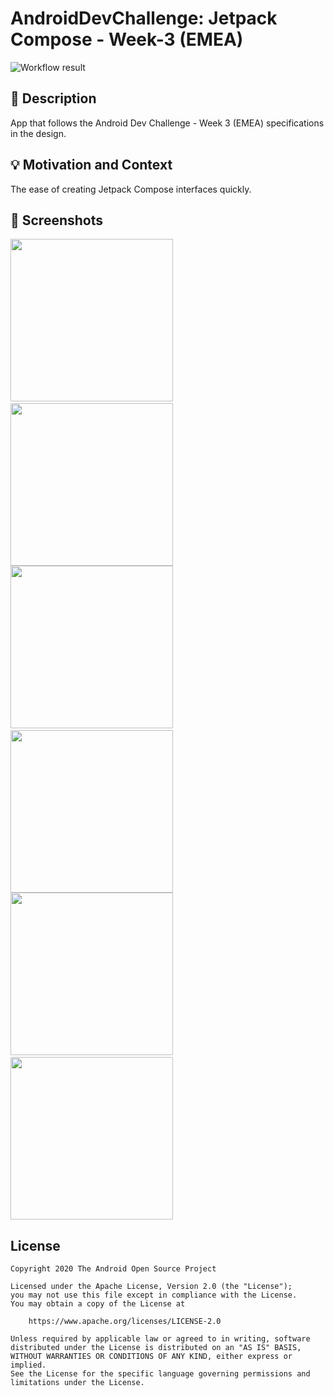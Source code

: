 # AndroidDevChallenge: Jetpack Compose - Week-3 (EMEA)

<!--- Replace <OWNER> with your Github Username and <REPOSITORY> with the name of your repository. -->
<!--- You can find both of these in the url bar when you open your repository in github. -->
![Workflow result](https://github.com/DavidMendozaMartinez/AndroidDevChallenge-Jetpack-Compose-Week-3/workflows/Check/badge.svg)

## :scroll: Description
<!--- Describe your app in one or two sentences -->
App that follows the Android Dev Challenge - Week 3 (EMEA) specifications in the design.

## :bulb: Motivation and Context
<!--- Optionally point readers to interesting parts of your submission. -->
<!--- What are you especially proud of? -->
The ease of creating Jetpack Compose interfaces quickly.

## :camera_flash: Screenshots
<!-- You can add more screenshots here if you like -->
<img src="/results/screenshot_1.png" width="260">&emsp;<img src="/results/screenshot_2.png" width="260">
<img src="/results/screenshot_3.png" width="260">&emsp;<img src="/results/screenshot_4.png" width="260">
<img src="/results/screenshot_5.png" width="260">&emsp;<img src="/results/screenshot_6.png" width="260">

## License
```
Copyright 2020 The Android Open Source Project

Licensed under the Apache License, Version 2.0 (the "License");
you may not use this file except in compliance with the License.
You may obtain a copy of the License at

    https://www.apache.org/licenses/LICENSE-2.0

Unless required by applicable law or agreed to in writing, software
distributed under the License is distributed on an "AS IS" BASIS,
WITHOUT WARRANTIES OR CONDITIONS OF ANY KIND, either express or implied.
See the License for the specific language governing permissions and
limitations under the License.
```